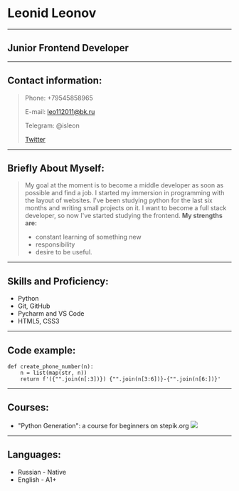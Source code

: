 # Leonid Leonov
***
## Junior Frontend Developer
---
## Contact information:
> Phone: +79545858965
> 
> E-mail: <leo112011@bk.ru>
> 
> Telegram: @isleon
> 
> [Twitter](https://twitter.com/Neogetz3)
---

## Briefly About Myself:
> My goal at the moment is to become a middle developer as soon as possible and find a job. I started my immersion in programming with the layout of websites. I've been studying python for the last six months and writing small projects on it. I want to become a full stack developer, so now I've started studying the frontend. __My strengths are:__ 
> - constant learning of something new 
> - responsibility 
> - desire to be useful.
---

## Skills and Proficiency:
- Python
- Git, GitHub
- Pycharm and VS Code
- HTML5, CSS3
---

## Code example:
```
def create_phone_number(n):
    n = list(map(str, n))
    return f'({"".join(n[:3])}) {"".join(n[3:6])}-{"".join(n[6:])}'
```
---

## Courses:
- "Python Generation": a course for beginners on stepik.org
![](https://stepik.org/certificate/c08e1634fd3565ec9045ddb1be4497773f031a1a.png?resolution=low)
---

## Languages:
- Russian - Native
- English - A1+
